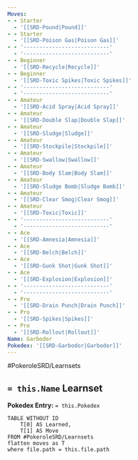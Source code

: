 ```yaml
---
Moves:
- - Starter
  - '[[SRD-Pound|Pound]]'
- - Starter
  - '[[SRD-Poison Gas|Poison Gas]]'
- - '---------------------------'
  - '---------------------------'
- - Beginner
  - '[[SRD-Recycle|Recycle]]'
- - Beginner
  - '[[SRD-Toxic Spikes|Toxic Spikes]]'
- - '---------------------------'
  - '---------------------------'
- - Amateur
  - '[[SRD-Acid Spray|Acid Spray]]'
- - Amateur
  - '[[SRD-Double Slap|Double Slap]]'
- - Amateur
  - '[[SRD-Sludge|Sludge]]'
- - Amateur
  - '[[SRD-Stockpile|Stockpile]]'
- - Amateur
  - '[[SRD-Swallow|Swallow]]'
- - Amateur
  - '[[SRD-Body Slam|Body Slam]]'
- - Amateur
  - '[[SRD-Sludge Bomb|Sludge Bomb]]'
- - Amateur
  - '[[SRD-Clear Smog|Clear Smog]]'
- - Amateur
  - '[[SRD-Toxic|Toxic]]'
- - '---------------------------'
  - '---------------------------'
- - Ace
  - '[[SRD-Amnesia|Amnesia]]'
- - Ace
  - '[[SRD-Belch|Belch]]'
- - Ace
  - '[[SRD-Gunk Shot|Gunk Shot]]'
- - Ace
  - '[[SRD-Explosion|Explosion]]'
- - '---------------------------'
  - '---------------------------'
- - Pro
  - '[[SRD-Drain Punch|Drain Punch]]'
- - Pro
  - '[[SRD-Spikes|Spikes]]'
- - Pro
  - '[[SRD-Rollout|Rollout]]'
Name: Garbodor
Pokedex: '[[SRD-Garbodor|Garbodor]]'
---
```


#PokeroleSRD/Learnsets

## `= this.Name` Learnset

**Pokedex Entry:** `= this.Pokedex`

```dataview
TABLE WITHOUT ID
    T[0] AS Learned,
    T[1] AS Move
FROM #PokeroleSRD/Learnsets
flatten moves as T
where file.path = this.file.path
```

